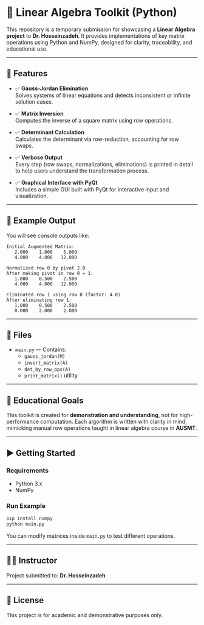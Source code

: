 
# 📘 Linear Algebra Toolkit (Python)

This repository is a temporary submission for showcasing a **Linear Algebra project** to **Dr. Hosseinzadeh**. It provides implementations of key matrix operations using Python and NumPy, designed for clarity, traceability, and educational use.

---

## 🔧 Features

- ✅ **Gauss-Jordan Elimination**  
  Solves systems of linear equations and detects inconsistent or infinite solution cases.

- ✅ **Matrix Inversion**  
  Computes the inverse of a square matrix using row operations.

- ✅ **Determinant Calculation**  
  Calculates the determinant via row-reduction, accounting for row swaps.

- ✅ **Verbose Output**  
  Every step (row swaps, normalizations, eliminations) is printed in detail to help users understand the transformation process.

- ✅ **Graphical Interface with PyQt**  
  Includes a simple GUI built with PyQt for interactive input and visualization.

---

## 🧪 Example Output

You will see console outputs like:

```
Initial Augmented Matrix:
   2.000    1.000    5.000
   4.000    4.000   12.000

Normalized row 0 by pivot 2.0
After making pivot in row 0 = 1:
   1.000    0.500    2.500
   4.000    4.000   12.000

Eliminated row 1 using row 0 (factor: 4.0)
After eliminating row 1:
   1.000    0.500    2.500
   0.000    2.000    2.000
```

---

## 📂 Files

- `main.py` — Contains:
  - `gauss_jordan(M)`
  - `invert_matrix(A)`
  - `det_by_row_ops(A)`
  - `print_matrix()` utility

---

## 🧠 Educational Goals

This toolkit is created for **demonstration and understanding**, not for high-performance computation. Each algorithm is written with clarity in mind, mimicking manual row operations taught in linear algebra course in **AUSMT**.

---

## ▶️ Getting Started

### Requirements

- Python 3.x
- NumPy

### Run Example

```bash
pip install numpy
python main.py
```

You can modify matrices inside `main.py` to test different operations.

---

## 🧑‍🏫 Instructor

Project submitted to: **Dr. Hosseinzadeh**

---

## 📝 License

This project is for academic and demonstrative purposes only.
